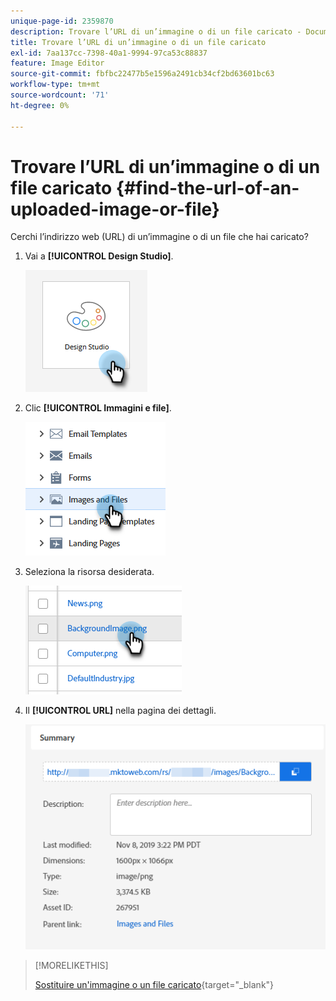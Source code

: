 ```yaml
---
unique-page-id: 2359870
description: Trovare l’URL di un’immagine o di un file caricato - Documentazione di Marketo - Documentazione del prodotto
title: Trovare l’URL di un’immagine o di un file caricato
exl-id: 7aa137cc-7398-40a1-9994-97ca53c88837
feature: Image Editor
source-git-commit: fbfbc22477b5e1596a2491cb34cf2bd63601bc63
workflow-type: tm+mt
source-wordcount: '71'
ht-degree: 0%

---
```


# Trovare l’URL di un’immagine o di un file caricato {#find-the-url-of-an-uploaded-image-or-file}

Cerchi l’indirizzo web (URL) di un’immagine o di un file che hai caricato?

1. Vai a **[!UICONTROL Design Studio]**.

   ![](assets/find-the-url-of-an-uploaded-image-or-file-1.png)

1. Clic **[!UICONTROL Immagini e file]**.

   ![](assets/find-the-url-of-an-uploaded-image-or-file-2.png)

1. Seleziona la risorsa desiderata.

   ![](assets/find-the-url-of-an-uploaded-image-or-file-3.png)

1. Il **[!UICONTROL URL]** nella pagina dei dettagli.

   ![](assets/find-the-url-of-an-uploaded-image-or-file-4.png)

>[!MORELIKETHIS]
>
>[Sostituire un&#39;immagine o un file caricato](/help/marketo/product-docs/demand-generation/images-and-files/replace-an-uploaded-image-or-file.md){target="_blank"}
